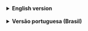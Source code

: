 <details close>
  <summary><b>English version</b></summary>

  ### ℹ️ About
  This application uses OpenCV and Mediapipe to catch the movements of the user, and then, translate it's hand signs from Libras to portuguese using a trained neural network.

  <details>
  <summary><b>⚠️ Requirements</b></summary>
    
   - python 3.10
   - webcam
  </details>
  <details>
  <summary><b>ℹ️ How to install the project?</b></summary>

  >First, if you have Git installed in your computer, execute the command below in your terminal in the folder where you want to download the project:
  >```
  >git install 'https://github.com/pedrocorrea2002/talia.git
  >```
  >
  >If not, just download the repository pressing the "Code" green button at the start of this page and extract the compressed file in the folder of your choice.
  
  >Both if downloaded the repository manually or using Git, enter inside of the folder that contains the repository files in your terminal.
  >
  >Execute the command below to generate the .venv folder:
  >```
  >python -m venv .venv
  >```
  
  >Now, execute the command below to make the next commands that you execute consider the libraries inside of the .venv folder:
  ><details>
  ><summary>WINDOWS</summary>
  >
  >```
  >.venv/Scripts/actívate
  >```
  ></details>
  ><details>
  ><summary>LINUX</summary>
  >  
  >```
  >source .venv/bin/activate
  >```
  ></details>
  </details>
  <details>
  <summary><b>📚 Libraries</b></summary>
    
   - tensorflow
   - keras
   - mediapipe
   - opencv-python
   - flask
   - flask-wtf
   - flask-login
  </details>
  <details>
  <summary><b>ℹ️ How to install the libraries?</b></summary>
    
   ```
   pip install library-name
   ```
</details>
<details>
  <summary><b>ℹ️ How to execute the project?</b></summary>

  >In the root folder of the project execute the command below:
  >```
  >python server.py
  >```
  >Wait for the terminal show the URLs where the project is running and access in your browser the URL
  ><br><b>https://<your_ip>/home</b>
</details>
</details>
<br>
<details close>
   <summary><b>Versão portuguesa (Brasil)</b></summary>
 
   ### ℹ️ Sobre
   Esta aplicação usa OpenCV e Mediapipe para capturar os movimentos feitos pelo usuário e então traduzir os sinais de Libras para português utilizando uma rede neural treinada.
 
   <details>
   <summary><b>⚠️ Requisitos</b></summary>
     
  - python 3.10
  - webcam
   </details>
   <details>
   <summary><b>ℹ️ Como instalar o projeto?</b></summary>
 
  > Primeiro, se você possuir o Git instalado em seu computador, execute o comando abaixo no seu terminal na pasta onde deseja baixar o projeto:
  > ```
  >git install 'https://github.com/pedrocorrea2002/talia.git
  >```
  >
  >Se não, simplesmente baixe o repositório apertando o botão verde escrito "Code" no início desta página e extraia o arquivo compactado na pasta onde deseja trabalhar com o projeto.
  
  >Tanto se você baixou o projeto manualmente ou usando o Git, entre dentro da pasta que possui os arquivos do repositório via terminal.
  >
  >Execute o comando abaixo para gerar a pasta .venv:
  >```
  >python -m venv .venv
  >```
   
  >Agora, execute o comando abaixo para fazer os próximos comandos que forem executados considerarem as bibliotecas da pasta .venv:
  ><details>
  ><summary>WINDOWS</summary>
  >
  >```
  >.venv/Scripts/actívate
  >```
  ></details>
  ><details>
  ><summary>LINUX</summary>
  >  
  >```
  >source .venv/bin/activate
  >```
  ></details>
   </details>
   <details>
   <summary><b>📚 Bibliotecas</b></summary>
     
  - tensorflow
  - keras
  - mediapipe
  - opencv-python
  - flask
  - flask-wtf
  - flask-login
   </details>
   <details>
   <summary><b>ℹ️ Como instalar as bibliotecas?</b></summary>
     
   ```
   pip install library-name
   ```
 </details>
 <details>
  <summary><b>ℹ️ Como executar o projeto?</b></summary>

  >Na pasta raiz do projeto execute o comando abaixo:
  >```
  >python server.py
  >```
  >Espere o terminal exibir as URLs onde o projeto está rodando e em seu navegador acesse a URL
  ><br><b>https://<seu_ip>/home</b>
</details>
 </details>
